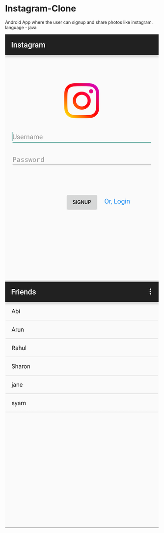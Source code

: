 # Instagram-Clone
Android App where the user can signup and share photos like instagram.
language - java
 
![](screenshots/ss1.png)
![](screenshots/ss2.png)

